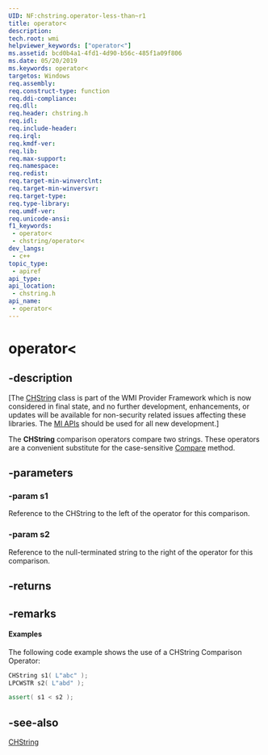 ```yaml
---
UID: NF:chstring.operator-less-than~r1
title: operator<
description: 
tech.root: wmi
helpviewer_keywords: ["operator<"]
ms.assetid: bcd0b4a1-4fd1-4d90-b56c-485f1a09f806
ms.date: 05/20/2019
ms.keywords: operator<
targetos: Windows
req.assembly: 
req.construct-type: function
req.ddi-compliance: 
req.dll: 
req.header: chstring.h
req.idl: 
req.include-header: 
req.irql: 
req.kmdf-ver: 
req.lib: 
req.max-support: 
req.namespace: 
req.redist: 
req.target-min-winverclnt: 
req.target-min-winversvr: 
req.target-type: 
req.type-library: 
req.umdf-ver: 
req.unicode-ansi: 
f1_keywords:
 - operator<
 - chstring/operator<
dev_langs:
 - c++
topic_type:
 - apiref
api_type: 
api_location:
 - chstring.h
api_name:
 - operator<
---
```


# operator<


## -description

<p class="CCE_Message">
[The <a href="/windows/desktop/WmiSdk/chstring">CHString</a> class is part of the WMI Provider Framework which is now considered in final state, and no further development, enhancements, or updates will be available for non-security related issues affecting these libraries.
The <a href="/previous-versions/windows/desktop/wmi_v2/windows-management-infrastructure">MI APIs</a> should be used for all new development.]

The **CHString** comparison operators compare two strings.
These operators are a convenient substitute for the case-sensitive <a href="/windows/desktop/api/chstring/nf-chstring-chstring-compare">Compare</a> method.

## -parameters

### -param s1

Reference to the CHString to the left of the operator for this comparison.

### -param s2

Reference to the null-terminated string to the right of the operator for this comparison.

## -returns

## -remarks

#### Examples

The following code example shows the use of a CHString Comparison Operator:

```cpp
CHString s1( L"abc" );
LPCWSTR s2( L"abd" );

assert( s1 < s2 );
```

## -see-also

<a href="/windows/desktop/WmiSdk/chstring">CHString</a>